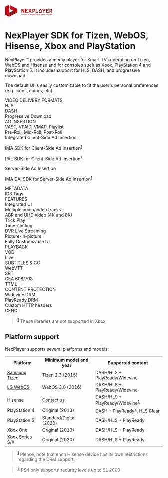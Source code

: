 <a id="introduction-top"> </a>

<img width="30%" text-align="center" src="./assets/logo.png" alt="logo of docsify-awesome repository" >

# NexPlayer SDK for Tizen, WebOS, Hisense, Xbox and PlayStation

NexPlayer™ provides a media player for Smart TVs operating on Tizen, WebOS and Hisense and for consoles such as Xbox, PlayStation 4 and PlayStation 5. It includes support for HLS, DASH, and progressive download.

The default UI is easily customizable to fit the user's personal preferences (e.g. icons, colors, etc).

<section class="abstractTable">
  <div class="gridColumn">
    <div class="titleCell">VIDEO DELIVERY FORMATS</div>
    <div class="contentCell">
      <div>HLS </div>
      <div>DASH </div>
      <div>Progressive Download </div>
    </div>
    <div class="titleCell">AD INSERTION</div>
    <div class="contentCell">
      <div>VAST, VPAID, VMAP, Playlist </div>
      <div>Pre-Roll, Mid-Roll, Post-Roll </div>
      <div>Integrated Client-Side Ad Insertion </div>
      <div><p>IMA SDK for Client-Side Ad Insertion<sup><a href="#/README?id=bn2" id="ref2">1</a></sup></p> </div>
      <div><p>PAL SDK for Client-Side Ad Insertion<sup><a href="#/README?id=bn2" id="ref2">1</a></sup></p> </div>
      <div>Server-Side Ad Insertion </div>
      <div><p>IMA DAI SDK for Server-Side Ad Insertion<sup><a href="#/README?id=bn2" id="ref2">1</a></sup></p> </div>
    </div>
    <div class="titleCell">METADATA</div>
    <div class="contentCell">
      <div>ID3 Tags</div>
    </div>
  </div>
  <div class="gridColumn">
    <div class="titleCell">FEATURES</div>
    <div class="contentCell">
      <div>Integrated UI </div>
      <div>Multiple audio/video tracks </div>
      <div>ABR and UHD video (4K and 8K) </div>
      <div>Trick Play </div>
      <div>Time-shifting </div>
      <div>DVR Live Streaming </div>
      <div>Picture-in-picture </div>
      <div>Fully Customizable UI </div>
    </div>
  </div>
  <div class="gridColumn">
    <div class="titleCell">PLAYBACK</div>
    <div class="contentCell">
      <div>VOD </div>
      <div>Live </div>
    </div>
    <div class="titleCell">SUBTITLES & CC</div>
    <div class="contentCell">
      <div>WebVTT </div>
      <div>SRT </div>
      <div>CEA 608/708 </div>
      <div>TTML </div>
    </div>
    <div class="titleCell">CONTENT PROTECTION</div>
    <div class="contentCell">
      <div>Widevine DRM </div>
      <div>PlayReady DRM </div>
      <div>Custom HTTP headers</div>
      <div>CENC </div>
    </div>
  </div>
</section>

<blockquote id="bn2"> <sup><a href="#/README?id=ref2">1</a></sup> These libraries are not supported in Xbox </blockquote>

## Platform support

NexPlayer supports several platforms and models:

<table style="display: table">
  <tbody>
    <tr>
      <th class="titleBlocks" scope="row">Platform </th>
      <th class="titleBlocks" scope="row">Minimum model and year</th>
      <th class="titleBlocks" scope="row">Supported content</th>
    </tr>
    <tr>
      <td  scope="row"><a href="https://developer.samsung.com/smarttv/develop/specifications/tv-model-groups.html">Samsung Tizen</a></td>
      <td  scope="row"><span>Tizen 2.3 (2015)</span> </td>
      <td  scope="row"><span>DASH/HLS + PlayReady/Widevine</span></td>
    </tr>
    <tr>
       <td  scope="row"> <a href="https://webostv.developer.lge.com/discover/specifications/supported-media-formats/">LG WebOS</a></td>
      <td  scope="row">WebOS 3.0 (2016)</td>
      <td  scope="row">DASH/HLS + PlayReady/Widevine</td>
    </tr>
    <tr>
      <td  scope="row">Hisense</td>
      <td  scope="row"><span><a href="https://nexplayersdk.com/contact/" target=”_blank”>Contact us</a></span></td>
      <td  scope="row"><span>DASH/HLS + PlayReady/Widevine<sup><a href="#/README?id=bn1" id="ref1">1</a></sup></span></td>
    </tr>
    <tr>
      <td  scope="row">PlayStation 4</td>
      <td  scope="row"><span>Original (2013)</span></td>
      <td  scope="row"><span>DASH + PlayReady<sup><a href="#/README?id=bn2" id="ref2">2</a></sup>, HLS Clear</span></td>
    </tr>
    <tr>
      <td  scope="row">PlayStation 5</td>
      <td  scope="row"><span>Standard/Digital (2020)</span></td>
      <td  scope="row"><span>DASH/HLS + PlayReady</span></td>
    </tr>
    <tr>
      <td  scope="row">Xbox One</td>
      <td  scope="row"><span>Original (2013)</span></td>
      <td  scope="row"><span>DASH/HLS + PlayReady</span></td>
    </tr>
    <tr>
      <td  scope="row">Xbox Series S/X</td>
      <td  scope="row"><span>Original (2020)</span></td>
      <td  scope="row"><span>DASH/HLS + PlayReady</span></td>
    </tr>
  </tbody>
</table>
<blockquote id="bn1"> <sup><a href="#/README?id=ref1">1</a></sup> Please, note that each Hisense device has its own restrictions regarding the DRM support. </blockquote>
<blockquote id="bn2"> <sup><a href="#/README?id=ref2">2</a></sup> PS4 only supports security levels up to SL 2000 </blockquote>
